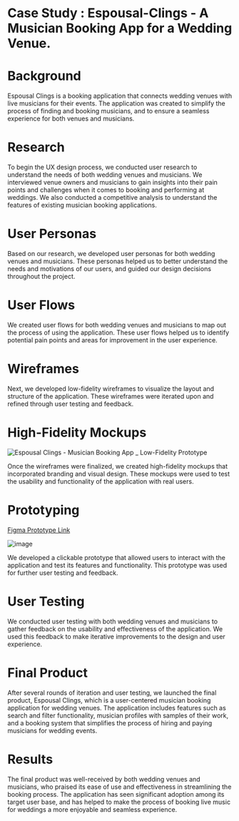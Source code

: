 # Case Study : Espousal-Clings - A Musician Booking App for a Wedding Venue.

# Background
Espousal Clings is a booking application that connects wedding venues with live musicians for their events. The application was created to simplify the process of finding and booking musicians, and to ensure a seamless experience for both venues and musicians.

# Research
To begin the UX design process, we conducted user research to understand the needs of both wedding venues and musicians. We interviewed venue owners and musicians to gain insights into their pain points and challenges when it comes to booking and performing at weddings. We also conducted a competitive analysis to understand the features of existing musician booking applications.

# User Personas
Based on our research, we developed user personas for both wedding venues and musicians. These personas helped us to better understand the needs and motivations of our users, and guided our design decisions throughout the project.

# User Flows
We created user flows for both wedding venues and musicians to map out the process of using the application. These user flows helped us to identify potential pain points and areas for improvement in the user experience.

# Wireframes



Next, we developed low-fidelity wireframes to visualize the layout and structure of the application. These wireframes were iterated upon and refined through user testing and feedback.

# High-Fidelity Mockups

![Espousal Clings - Musician Booking App _ Low-Fidelity Prototype](https://user-images.githubusercontent.com/74922968/229909404-b0225e7d-0901-4878-938c-1cc1ccc3e29d.png)


Once the wireframes were finalized, we created high-fidelity mockups that incorporated branding and visual design. These mockups were used to test the usability and functionality of the application with real users.

# Prototyping

<a href="https://www.figma.com/proto/0OMpHZe6OMBZXLifgTFXGJ/Espousal-Clings---Musician-Booking-App-%3A-Low-Fidelity-Prototype?node-id=8-2&scaling=scale-down&page-id=0%3A1&starting-point-node-id=8%3A2&show-proto-sidebar=1"> Figma Prototype Link</a>

![image](https://user-images.githubusercontent.com/74922968/229909287-7be24fd9-35ec-4f0d-8549-c90099b0dfad.png)


We developed a clickable prototype that allowed users to interact with the application and test its features and functionality. This prototype was used for further user testing and feedback.

# User Testing
We conducted user testing with both wedding venues and musicians to gather feedback on the usability and effectiveness of the application. We used this feedback to make iterative improvements to the design and user experience.

# Final Product
After several rounds of iteration and user testing, we launched the final product, Espousal Clings, which is a user-centered musician booking application for wedding venues. The application includes features such as search and filter functionality, musician profiles with samples of their work, and a booking system that simplifies the process of hiring and paying musicians for wedding events.

# Results
The final product was well-received by both wedding venues and musicians, who praised its ease of use and effectiveness in streamlining the booking process. The application has seen significant adoption among its target user base, and has helped to make the process of booking live music for weddings a more enjoyable and seamless experience.
